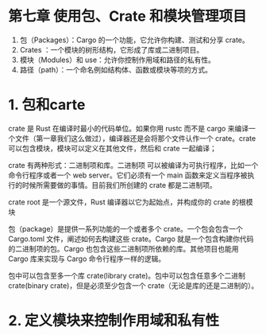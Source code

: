 # 第七章 使用包、Crate 和模块管理项目

1. 包（Packages）：Cargo 的一个功能，它允许你构建、测试和分享 crate。
2. Crates ：一个模块的树形结构，它形成了库或二进制项目。
3. 模块（Modules）和 use：允许你控制作用域和路径的私有性。
4. 路径（path）：一个命名例如结构体、函数或模块等项的方式。

# 1. 包和carte

crate 是 Rust 在编译时最小的代码单位。如果你用 rustc 而不是 cargo 来编译一个文件（第一章我们这么做过），编译器还是会将那个文件认作一个 crate。crate 可以包含模块，模块可以定义在其他文件，然后和 crate 一起编译；

crate 有两种形式：二进制项和库。二进制项 可以被编译为可执行程序，比如一个命令行程序或者一个 web server。它们必须有一个 main 函数来定义当程序被执行的时候所需要做的事情。目前我们所创建的 crate 都是二进制项。

crate root 是一个源文件，Rust 编译器以它为起始点，并构成你的 crate 的根模块

包（package）是提供一系列功能的一个或者多个 crate。一个包会包含一个 Cargo.toml 文件，阐述如何去构建这些 crate。Cargo 就是一个包含构建你代码的二进制项的包。Cargo 也包含这些二进制项所依赖的库。其他项目也能用 Cargo 库来实现与 Cargo 命令行程序一样的逻辑。

包中可以包含至多一个库 crate(library crate)。包中可以包含任意多个二进制 crate(binary crate)，但是必须至少包含一个 crate（无论是库的还是二进制的）。

# 2. 定义模块来控制作用域和私有性